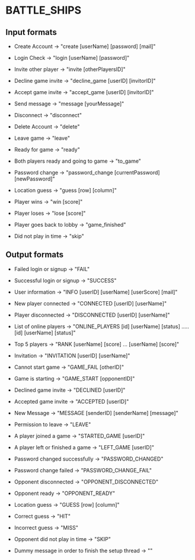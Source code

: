 # BATTLE_SHIPS

## Input formats
* Create Account -> "create [userName] [password] [mail]"
* Login Check -> "login [userName] [password]"
* Invite other player -> "invite [otherPlayersID]"
* Decline game invite -> "decline_game [userID] [invitorID]"
* Accept game invite -> "accept_game [userID] [invitorID]"
* Send message -> "message [yourMessage]"
* Disconnect -> "disconnect"
* Delete Account -> "delete"
* Leave game -> "leave"
* Ready for game -> "ready"
* Both players ready and going to game -> "to_game"
* Password change -> "password_change [currentPassword] [newPassword]"


* Location guess -> "guess [row] [column]"
* Player wins -> "win [score]"
* Player loses -> "lose [score]"
* Player goes back to lobby -> "game_finished"
* Did not play in time -> "skip"

## Output formats
* Failed login or signup -> "FAIL"
* Successful login or signup -> "SUCCESS"
* User information -> "INFO [userID] [userName] [userScore] [mail]"
* New player connected -> "CONNECTED [userID] [userName]"
* Player disconnected -> "DISCONNECTED [userID] [userName]"
* List of online players -> "ONLINE_PLAYERS [id] [userName] [status] ..... [id] [userName] [status]"
* Top 5 players -> "RANK [userName] [score] ... [userName] [score]"
* Invitation -> "INVITATION [userID] [userName]"
* Cannot start game -> "GAME_FAIL [otherID]"
* Game is starting -> "GAME_START [opponentID]"
* Declined game invite -> "DECLINED [userID]"
* Accepted game invite -> "ACCEPTED [userID]"
* New Message -> "MESSAGE [senderID] [senderName] [message]"
* Permission to leave -> "LEAVE"
* A player joined a game -> "STARTED_GAME [userID]"
* A player left or finished a game -> "LEFT_GAME [userID]"
* Password changed successfully -> "PASSWORD_CHANGED"
* Password change failed -> "PASSWORD_CHANGE_FAIL"

* Opponent disconnected -> "OPPONENT_DISCONNECTED"
* Opponent ready -> "OPPONENT_READY"
* Location guess -> "GUESS [row] [column]"
* Correct guess -> "HIT"
* Incorrect guess -> "MISS"
* Opponent did not play in time -> "SKIP"
* Dummy message in order to finish the setup thread -> ""